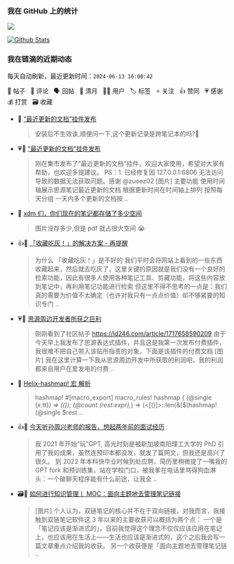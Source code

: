 ### 我在 GitHub 上的统计

<a title="Hits" target="_blank" href="https://github.com/Crowds21/Crowds21"><img src="https://hits.b3log.org/crowds21/crowds21.svg"></a>

[![Github Stats](https://github-readme-stats.vercel.app/api?username=crowds21&theme=tokyonight&show_icons=true)](https://github.com/crowds21)

<!--events start -->

### 我在链滴的近期动态

每天自动刷新，最近更新时间：`2024-06-13 16:00:42`

📝 帖子 &nbsp; 💬 评论 &nbsp; 🗣 回帖 &nbsp; 🌙 清月 &nbsp; 👨‍💻 用户 &nbsp; 🏷️ 标签 &nbsp; ⭐️ 关注 &nbsp; 👍 赞同 &nbsp; 💗 感谢 &nbsp; 💰 打赏 &nbsp; 🗃 收藏

* 💬 [“最近更新的文档”挂件发布](https://ld246.com/article/1717735136831/comment/1717737065064#comments)

  > 安装后不生效诶,顺便问一下,这个更新记录是跨笔记本的吗?🙏
* 💗📝 [“最近更新的文档”挂件发布](https://ld246.com/article/1717735136831)

  > 刚在集市发布了“最近更新的文档”挂件，欢迎大家使用，希望对大家有帮助，也欢迎多提建议。 PS：1. 已经修复因 127.0.0.1:6806 无法访问导致的数据无法获取问题。感谢 @zuoez02 [图片] 主要功能 使用时间轴展示思源笔记最近更新的文档 根据更新时间在时间轴上排列 按照每天分组 一天内多个更新的文档按 ..
* 💬 [xdm 们，你们现在的笔记都存储了多少空间](https://ld246.com/article/1717638781380/comment/1717735876364#comments)

  > 图片没存多少,但是 pdf 就占很大空间 😭
* 👍📝 [「收藏吃灰！」的解决方案 - 再提醒](https://ld246.com/article/1717729920049)

  > 为什么 「收藏吃灰！」是不好的 我们平时会将网站上看到的一些东西收藏起来，然后就去吃灰了，这里关键的原因就是我们没有一个良好的检索功能，因此有很多人使用各种笔记工具、剪藏功能，将这些内容放到笔记中，再利用笔记功能进行检索 但这里不得不思考的一点是：我们真的需要为价值不太确定（也许对我只有一点点价值）却不够紧要的知识专门 ..
* 💗📝 [思源周边开发者所获之巨利](https://ld246.com/article/1717663056916)

  > 刚刚看到了社区帖子 https://ld246.com/article/1717658590209 由于今天早上我发布了思源表达式插件，并且这是我第一次发布付费插件，我很难不把自己带入该贴所指责的对象，下面是该插件的付费文档 [图片] 我在这里计算一下我从思源周边开发中所获取的利润吧，我的利润都来自用户在爱发电的付费  ..
* 📝 [Helix-hashmap! 宏 解析](https://ld246.com/article/1717478702955)

  > hashmap! #[macro_export] macro_rules! hashmap { (@single $($x:tt)*) =&gt; (()); (@count $($rest:expr),*) =&gt; (&lt;[()]&gt;::len(&amp;[$(hashmap!(@single $rest ..
* 👍📝 [今天听孙周兴老师的报告，想起两年前的面试经历](https://ld246.com/article/1716048328343)

  > 我 2021 年开始“玩”GPT, 高光时刻是被新加坡南阳理工大学的 PhD 引用了我的成果，虽然连预印本都没发，就发了篇网文，但我还是高兴了很久。 到 2022 年本科快毕业时候到处应聘，简历里稍微提了一嘴我的 GPT fork 和预训练集，站在学校门口，被我爹在电话里骂得狗血淋头：一个破聊天程序能有什么前途，让我全 ..
* 🗃📝 [如何进行知识管理丨 MOC：面向主题地去管理笔记链接](https://ld246.com/article/1715446523024)

  > [图片] 个人认为，双链笔记的核心并不在于双向链接，对我而言，我接触到双链笔记软件这 3 年以来的主要收获可以概括为两个点： 一个是「笔记应该是渐进式的」，目前我觉得这个理念不仅仅应该应用在笔记上，也应该用在生活上——生活也应该是渐进式的，这个之后我会写一篇文章重点介绍我的收获。 另一个收获便是「面向主题地去管理笔记链 ..


<!--events end -->
